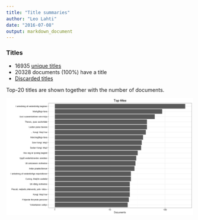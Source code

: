```yaml
---
title: "Title summaries"
author: "Leo Lahti"
date: "2016-07-08"
output: markdown_document
---
```



### Titles

 * 16935 [unique titles](output.tables/title_accepted.csv)
 * 20328 documents (100%) have a title
 * [Discarded titles](output.tables/title_discarded.csv)

Top-20 titles are shown together with the number of documents.

![plot of chunk summarytitle](figure/summarytitle-1.png)


